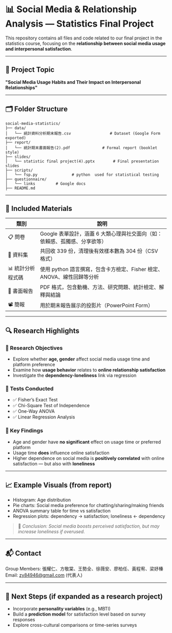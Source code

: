 # 📊 Social Media & Relationship Analysis — Statistics Final Project

This repository contains all files and code related to our final project in the statistics course, focusing on the **relationship between social media usage and interpersonal satisfaction**.

---

## 🧠 Project Topic

**"Social Media Usage Habits and Their Impact on Interpersonal Relationships"**

---

## 🗂️ Folder Structure

```
social-media-statistics/
├── data/
│   └── 統計資料分析期末報告.csv                 # Dataset (Google Form exported)
├── report/
│   └── 統計期末書面報告(2).pdf              # Formal report (booklet style)
├── slides/
│   └── statistic final project(4).pptx        # Final presentation slides
├── scripts/
│   └── fsp.py               # python  used for statistical testing
├── questionnaire/
│   └── links         # Google docs
├── README.md
```

---

## 📄 Included Materials

| 類別 | 說明 |
|------|------|
| 📋 問卷 | Google 表單設計，涵蓋 6 大類心理與社交面向（如：依賴感、孤獨感、分享欲等） |
| 📂 資料集 | 共回收 339 份，清理後有效樣本數為 304 份（CSV 格式） |
| 📊 統計分析程式碼 | 使用 python 語言撰寫，包含卡方檢定、Fisher 檢定、ANOVA、線性回歸等分析 |
| 📝 書面報告 | PDF 格式，包含動機、方法、研究問題、統計檢定、解釋與結論 |
| 📽️ 簡報 | 用於期末報告展示的投影片（PowerPoint Form） |

---

## 🔍 Research Highlights

### 🎯 Research Objectives
- Explore whether **age, gender** affect social media usage time and platform preference
- Examine how **usage behavior** relates to **online relationship satisfaction**
- Investigate the **dependency-loneliness** link via regression

### 🧪 Tests Conducted
- ✅ Fisher’s Exact Test
- ✅ Chi-Square Test of Independence
- ✅ One-Way ANOVA
- ✅ Linear Regression Analysis

### 📌 Key Findings
- Age and gender have **no significant** effect on usage time or preferred platform
- Usage time **does** influence online satisfaction
- Higher dependence on social media is **positively correlated** with online satisfaction — but also with **loneliness**

---

## 📈 Example Visuals (from report)
- Histogram: Age distribution
- Pie charts: Social media preference for chatting/sharing/making friends
- ANOVA summary table for time vs satisfaction
- Regression plots: dependency → satisfaction; loneliness ← dependency

> 🧠 *Conclusion: Social media boosts perceived satisfaction, but may increase loneliness if overused.*

---

## 📬 Contact

Group Members: 張耀仁、方敬棠、王勢全、徐薇安、廖柏任、黃程宥、梁妤榛  
Email: zy84946@gmail.com (代表人)

---

## 📌 Next Steps (if expanded as a research project)
- Incorporate **personality variables** (e.g., MBTI)
- Build a **prediction model** for satisfaction level based on survey responses
- Explore cross-cultural comparisons or time-series surveys
